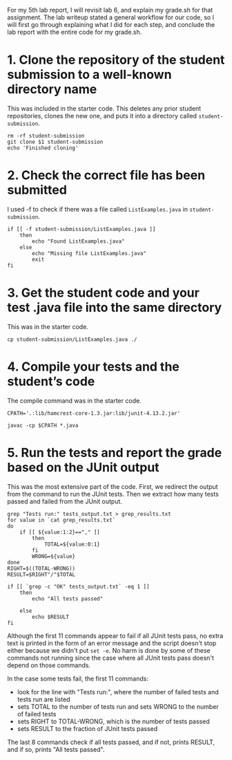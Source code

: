 For my 5th lab report, I will revisit lab 6, and explain my grade.sh for that assignment. The lab writeup stated a general workflow for our code, so I will first go through explaining what I did for each step, and conclude the lab report with the entire code for my grade.sh.

# 1. Clone the repository of the student submission to a well-known directory name
This was included in the starter code. This deletes any prior student repositories, clones the new one, and puts it into a directory called `student-submission`.
```
rm -rf student-submission
git clone $1 student-submission
echo 'Finished cloning'
```

# 2. Check the correct file has been submitted
I used -f to check if there was a file called `ListExamples.java` in `student-submission`.
```
if [[ -f student-submission/ListExamples.java ]]
    then
        echo "Found ListExamples.java"
    else
        echo "Missing file ListExamples.java"
        exit
fi
```

# 3. Get the student code and your test .java file into the same directory
This was in the starter code.
```
cp student-submission/ListExamples.java ./
```
# 4. Compile your tests and the student’s code
The compile command was in the starter code.
```
CPATH='.:lib/hamcrest-core-1.3.jar:lib/junit-4.13.2.jar'

javac -cp $CPATH *.java
```

# 5. Run the tests and report the grade based on the JUnit output
This was the most extensive part of the code. First, we redirect the output from the command to run the JUnit tests. Then we extract how many tests passed and failed from the JUnit output. 
```
grep "Tests run:" tests_output.txt > grep_results.txt
for value in `cat grep_results.txt`
do
    if [[ ${value:1:2}=="," ]]
        then
            TOTAL=${value:0:1}
        fi
        WRONG=${value}
done
RIGHT=$((TOTAL-WRONG))
RESULT=$RIGHT"/"$TOTAL

if [[ `grep -c "OK" tests_output.txt` -eq 1 ]]
    then
        echo "All tests passed"

    else
        echo $RESULT
fi
```

Although the first 11 commands appear to fail if all JUnit tests pass, no extra text is printed in the form of an error message and the script doesn't stop either because we didn't put `set -e`. No harm is done by some of these commands not running since the case where all JUnit tests pass doesn't depend on those commands. 

In the case some tests fail, the first 11 commands:
- look for the line with "Tests run:", where the number of failed tests and tests run are listed
- sets TOTAL to the number of tests run and sets WRONG to the number of failed tests
- sets RIGHT to TOTAL-WRONG, which is the number of tests passed
- sets RESULT to the fraction of JUnit tests passed

The last 8 commands check if all tests passed, and if not, prints RESULT, and if so, prints "All tests passed".
